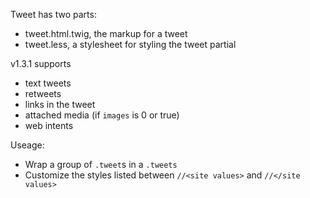 Tweet has two parts:

- tweet.html.twig, the markup for a tweet
- tweet.less, a stylesheet for styling the tweet partial

v1.3.1 supports
- text tweets
- retweets
- links in the tweet
- attached media (if `images` is 0 or true)
- web intents
    
Useage:
- Wrap a group of `.tweet`s in a `.tweets`
- Customize the styles listed between `//<site values>` and `//</site values>`